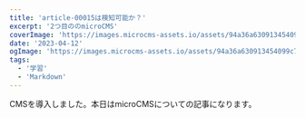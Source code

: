 ```yaml
---
title: 'article-00015は検知可能か？'
excerpt: '2つ目ののmicroCMS'
coverImage: 'https://images.microcms-assets.io/assets/94a36a630913454099c7a6368ebebeeb/5dc1464e86fb4f94a3fc53662eed5fe5/blog-template.png'
date: '2023-04-12'
ogImage: 'https://images.microcms-assets.io/assets/94a36a630913454099c7a6368ebebeeb/5dc1464e86fb4f94a3fc53662eed5fe5/blog-template.png'
tags:
  - '学習'
  - 'Markdown'
---
```


<p>CMSを導入しました。本日はmicroCMSについての記事になります。</p>